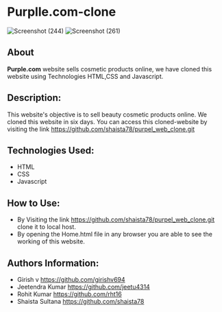 # Purplle.com-clone

![Screenshot (244)](https://user-images.githubusercontent.com/64050683/131240803-8b71a06b-f347-42a7-bc8d-358658772df4.png)
![Screenshot (261)](https://user-images.githubusercontent.com/64050683/133719062-0fb1e2d3-f7c4-4118-9b5f-cf4a2fc8ac25.png)


## About
**Purple.com** website sells cosmetic products online, we have cloned this website using Technologies HTML,CSS and Javascript.

## Description:
This website's objective is to sell beauty cosmetic products online. We cloned this website in six days. You can access this cloned-website by visiting the link https://github.com/shaista78/purpel_web_clone.git


## Technologies Used:
- HTML
- CSS
- Javascript




## How to Use:
- By Visiting the link https://github.com/shaista78/purpel_web_clone.git clone it to local host.
- By opening the Home.html file in any browser you are able to see the working of this website.


## Authors Information:
- Girish v https://github.com/girishv694
- Jeetendra Kumar  https://github.com/jeetu4314
- Rohit Kumar  https://github.com/rht16
- Shaista Sultana  https://github.com/shaista78



 

